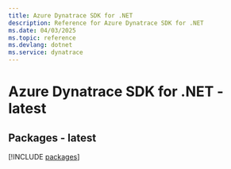```yaml
---
title: Azure Dynatrace SDK for .NET
description: Reference for Azure Dynatrace SDK for .NET
ms.date: 04/03/2025
ms.topic: reference
ms.devlang: dotnet
ms.service: dynatrace
---
```

# Azure Dynatrace SDK for .NET - latest
## Packages - latest
[!INCLUDE [packages](dynatrace-index.md)]